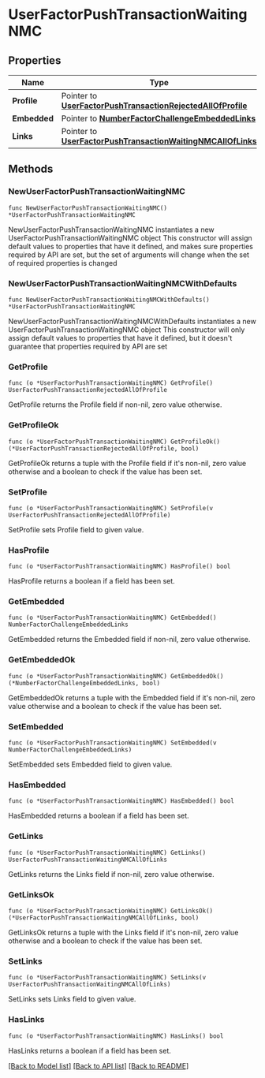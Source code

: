 # UserFactorPushTransactionWaitingNMC

## Properties

Name | Type | Description | Notes
------------ | ------------- | ------------- | -------------
**Profile** | Pointer to [**UserFactorPushTransactionRejectedAllOfProfile**](UserFactorPushTransactionRejectedAllOfProfile.md) |  | [optional] 
**Embedded** | Pointer to [**NumberFactorChallengeEmbeddedLinks**](NumberFactorChallengeEmbeddedLinks.md) |  | [optional] 
**Links** | Pointer to [**UserFactorPushTransactionWaitingNMCAllOfLinks**](UserFactorPushTransactionWaitingNMCAllOfLinks.md) |  | [optional] 

## Methods

### NewUserFactorPushTransactionWaitingNMC

`func NewUserFactorPushTransactionWaitingNMC() *UserFactorPushTransactionWaitingNMC`

NewUserFactorPushTransactionWaitingNMC instantiates a new UserFactorPushTransactionWaitingNMC object
This constructor will assign default values to properties that have it defined,
and makes sure properties required by API are set, but the set of arguments
will change when the set of required properties is changed

### NewUserFactorPushTransactionWaitingNMCWithDefaults

`func NewUserFactorPushTransactionWaitingNMCWithDefaults() *UserFactorPushTransactionWaitingNMC`

NewUserFactorPushTransactionWaitingNMCWithDefaults instantiates a new UserFactorPushTransactionWaitingNMC object
This constructor will only assign default values to properties that have it defined,
but it doesn't guarantee that properties required by API are set

### GetProfile

`func (o *UserFactorPushTransactionWaitingNMC) GetProfile() UserFactorPushTransactionRejectedAllOfProfile`

GetProfile returns the Profile field if non-nil, zero value otherwise.

### GetProfileOk

`func (o *UserFactorPushTransactionWaitingNMC) GetProfileOk() (*UserFactorPushTransactionRejectedAllOfProfile, bool)`

GetProfileOk returns a tuple with the Profile field if it's non-nil, zero value otherwise
and a boolean to check if the value has been set.

### SetProfile

`func (o *UserFactorPushTransactionWaitingNMC) SetProfile(v UserFactorPushTransactionRejectedAllOfProfile)`

SetProfile sets Profile field to given value.

### HasProfile

`func (o *UserFactorPushTransactionWaitingNMC) HasProfile() bool`

HasProfile returns a boolean if a field has been set.

### GetEmbedded

`func (o *UserFactorPushTransactionWaitingNMC) GetEmbedded() NumberFactorChallengeEmbeddedLinks`

GetEmbedded returns the Embedded field if non-nil, zero value otherwise.

### GetEmbeddedOk

`func (o *UserFactorPushTransactionWaitingNMC) GetEmbeddedOk() (*NumberFactorChallengeEmbeddedLinks, bool)`

GetEmbeddedOk returns a tuple with the Embedded field if it's non-nil, zero value otherwise
and a boolean to check if the value has been set.

### SetEmbedded

`func (o *UserFactorPushTransactionWaitingNMC) SetEmbedded(v NumberFactorChallengeEmbeddedLinks)`

SetEmbedded sets Embedded field to given value.

### HasEmbedded

`func (o *UserFactorPushTransactionWaitingNMC) HasEmbedded() bool`

HasEmbedded returns a boolean if a field has been set.

### GetLinks

`func (o *UserFactorPushTransactionWaitingNMC) GetLinks() UserFactorPushTransactionWaitingNMCAllOfLinks`

GetLinks returns the Links field if non-nil, zero value otherwise.

### GetLinksOk

`func (o *UserFactorPushTransactionWaitingNMC) GetLinksOk() (*UserFactorPushTransactionWaitingNMCAllOfLinks, bool)`

GetLinksOk returns a tuple with the Links field if it's non-nil, zero value otherwise
and a boolean to check if the value has been set.

### SetLinks

`func (o *UserFactorPushTransactionWaitingNMC) SetLinks(v UserFactorPushTransactionWaitingNMCAllOfLinks)`

SetLinks sets Links field to given value.

### HasLinks

`func (o *UserFactorPushTransactionWaitingNMC) HasLinks() bool`

HasLinks returns a boolean if a field has been set.


[[Back to Model list]](../README.md#documentation-for-models) [[Back to API list]](../README.md#documentation-for-api-endpoints) [[Back to README]](../README.md)



